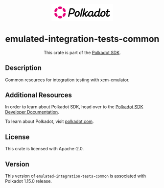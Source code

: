 <div align="center">

<img src="https://raw.githubusercontent.com/paritytech/polkadot-sdk/master/docs/images/Polkadot_Logo_Horizontal_Pink_BlackOnWhite.png" alt="Polkadot logo" width="200">

# emulated-integration-tests-common

This crate is part of the [Polkadot SDK](https://github.com/paritytech/polkadot-sdk/).

</div>

## Description

Common resources for integration testing with xcm-emulator.

## Additional Resources

In order to learn about Polkadot SDK, head over to the [Polkadot SDK Developer Documentation](https://paritytech.github.io/polkadot-sdk/master/polkadot_sdk_docs/index.html).

To learn about Polkadot, visit [polkadot.com](https://polkadot.com/).

## License

This crate is licensed with Apache-2.0.

## Version

This version of `emulated-integration-tests-common` is associated with Polkadot 1.15.0 release.
